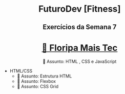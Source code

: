 <h1 align="center"> FuturoDev [Fitness] </h1>

<h2 align="center"> Exercícios da Semana 7</h2>

<h1 align="center">
    <a href="https://floripamaistec.pmf.sc.gov.br/">🔗 Floripa Mais Tec</a>
</h1>
<p align="center">🚀 Assunto: HTML , CSS e JavaScript

* HTML/CSS
    * 🚀 Assunto: Estrutura HTML
    * 🚀 Assunto: Flexbox
    * 🚀 Assunto: CSS Grid

</br>
</br>
